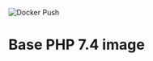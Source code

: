 ![Docker Push](https://github.com/mikeq/php74/workflows/Docker%20Push/badge.svg)

# Base PHP 7.4 image